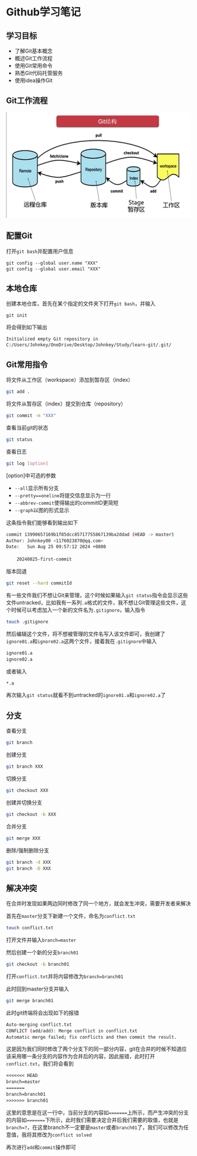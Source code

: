 # Github学习笔记

## 学习目标

- 了解Git基本概念
- 概述Git工作流程
- 使用Git常用命令
- 熟悉Git代码托管服务
- 使用idea操作Git

## Git工作流程

![屏幕截图 2024-08-24 134221](./image/1.png)

## 配置Git

打开`git bash`并配置用户信息

```shell
git config --global user.name "XXX"
git config --global user.email "XXX"
```



## 本地仓库

创建本地仓库，首先在某个指定的文件夹下打开`git bash`，并输入

```shell
git init
```

将会得到如下输出

```shell
Initialized empty Git repository in C:/Users/Johnkey/OneDrive/Desktop/Johnkey/Study/learn-git/.git/
```

## Git常用指令

将文件从工作区（workspace）添加到暂存区（index）

```bash
git add .
```

将文件从暂存区（index）提交到仓库（repository）

```bash
git commit -m "XXX"
```

查看当前git的状态

```bash
git status
```

查看日志

```bash
git log [option]
```

[option]中可选的参数

- `--all`显示所有分支
- `--pretty==oneline`将提交信息显示为一行
- `--abbrev-commit`使得输出的commitID更简短
- `--graph`以图的形式显示

这条指令我们能够看到输出如下

```bash
commit 13990657169b1f85dcc85717755867139ba2ddad (HEAD -> master)
Author: Johnkey00 <1176023870@qq.com>
Date:   Sun Aug 25 09:57:12 2024 +0800

    20240825-first-commit
```

版本回退

```bash
git reset --hard commitId
```

有一些文件我们不想让Git来管理，这个时候如果输入`git status`指令会显示这些文件untracked，比如我有一系列`.a`格式的文件，我不想让Git管理这些文件，这个时候可以考虑加入一个新的文件名为`.gitignore`，输入指令

```bash
touch .gitignore
```

然后编辑这个文件，将不想被管理的文件名写入该文件即可，我创建了`ignore01.a`和`ignore02.a`这两个文件，接着我在`.gitignore`中输入

```bash
ignore01.a
ignore02.a
```

或者输入

```bash
*.a
```

再次输入`git status`就看不到untracked的`ignore01.a`和`ignore02.a`了

## 分支

查看分支

```bash
git branch
```

创建分支

```bash
git branch XXX
```

切换分支

```bash
git checkout XXX
```

创建并切换分支

```bash
git checkout -b XXX
```

合并分支

```bash
git merge XXX
```

删除/强制删除分支

```bash
git branch -d XXX
git branch -D XXX
```

## 解决冲突

在合并时发现如果两边同时修改了同一个地方，就会发生冲突，需要开发者来解决

首先在`master`分支下新建一个文件，命名为`conflict.txt`

```bash
touch conflict.txt
```

打开文件并输入`branch=master`

然后创建一个新的分支`branch01`

```bash
git checkout -b branch01
```

打开`conflict.txt`并将内容修改为`branch=branch01`

此时回到master分支并输入

```bash
git merge branch01
```

此时git终端将会出现如下的报错

```bash
Auto-merging conflict.txt
CONFLICT (add/add): Merge conflict in conflict.txt
Automatic merge failed; fix conflicts and then commit the result.
```

这是因为我们同时修改了两个分支下的同一部分内容，git在合并的时候不知道应该采用哪一条分支的内容作为合并后的内容，因此报错，此时打开`conflict.txt`，我们将会看到

```tex
<<<<<<< HEAD
branch=master
=======
branch=branch01
>>>>>>> branch01
```

这里的意思是在这一行中，当前分支的内容如`=======`上所示，而产生冲突的分支的内容如`=======`下所示，此时我们需要决定合并后我们需要的取值，也就是`branch=?`，在这里branch不一定要是`master`或者`branch01`了，我们可以修改为任意值，我将其修改为`conflict solved`

再次进行`add`和`commit`操作即可
